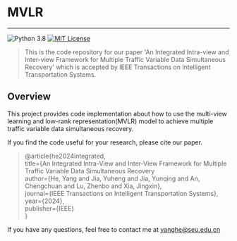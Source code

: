 # MVLR

--------------
![Python 3.8](https://img.shields.io/badge/Python-3.8-blue.svg)
[![MIT License](https://img.shields.io/badge/license-MIT-green.svg)](https://opensource.org/licenses/MIT)



>This is the code repository for our paper 'An Integrated Intra-view and Inter-view Framework for Multiple Traffic Variable Data Simultaneous Recovery' which is accepted by IEEE Transactions on Intelligent Transportation Systems.


## Overview
This project provides code implementation about how to use the multi-view learning and low-rank representation(MVLR) model to achieve multiple traffic variable data simultaneous recovery.




If you find the code useful for your research, please cite our paper.  
> @article{he2024integrated,  
  title={An Integrated Intra-View and Inter-View Framework for Multiple Traffic Variable Data Simultaneous Recovery  
  author={He, Yang and Jia, Yuheng and Jia, Yunqing and An, Chengchuan and Lu, Zhenbo and Xia, Jingxin},  
  journal={IEEE Transactions on Intelligent Transportation Systems},  
  year={2024},  
  publisher={IEEE}  
}

If you have any questions, feel free to contact me at yanghe@seu.edu.cn
